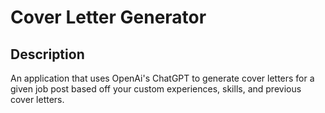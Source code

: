 # Cover Letter Generator

## Description
An application that uses OpenAi's ChatGPT to generate cover letters for a given job post based off your custom experiences, skills, and previous cover letters.
